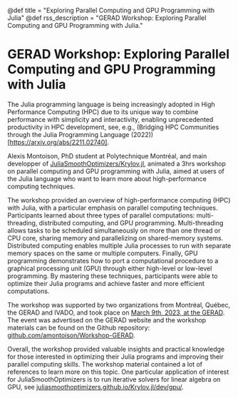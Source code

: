 @def title = "Exploring Parallel Computing and GPU Programming with Julia"
@def rss_description = "GERAD Workshop: Exploring Parallel Computing and GPU Programming with Julia."

# GERAD Workshop: Exploring Parallel Computing and GPU Programming with Julia

The Julia programming language is being increasingly adopted in High Performance Computing (HPC) due to its unique way to combine performance with simplicity and interactivity, enabling unprecedented productivity in HPC development, see, e.g., (Bridging HPC Communities through the Julia Programming Language (2022))[https://arxiv.org/abs/2211.02740].

Alexis Montoison, PhD student at Polytechnique Montréal, and main developper of [JuliaSmoothOptimizers/Krylov.jl](https://github.com/JuliaSmoothOptimizers/Krylov.jl), animated a 3hrs workshop on parallel computing and GPU programming with Julia, aimed at users of the Julia language who want to learn more about high-performance computing techniques.

The workshop provided an overview of high-performance computing (HPC) with Julia, with a particular emphasis on parallel computing techniques. Participants learned about three types of parallel computations: multi-threading, distributed computing, and GPU programming. Multi-threading allows tasks to be scheduled simultaneously on more than one thread or CPU core, sharing memory and parallelizing on shared-memory systems. Distributed computing enables multiple Julia processes to run with separate memory spaces on the same or multiple computers. Finally, GPU programming demonstrates how to port a computational procedure to a graphical processing unit (GPU) through either high-level or low-level programming. By mastering these techniques, participants were able to optimize their Julia programs and achieve faster and more efficient computations.

The workshop was supported by two organizations from Montréal, Québec, the GERAD and IVADO, and took place on [March 9th, 2023, at the GERAD](https://www.gerad.ca/en/events/2081). The event was advertised on the GERAD website and the workshop materials can be found on the Github repository: [github.com/amontoison/Workshop-GERAD](https://github.com/amontoison/Workshop-GERAD).

Overall, the workshop provided valuable insights and practical knowledge for those interested in optimizing their Julia programs and improving their parallel computing skills. The workshop material contained a lot of references to learn more on this topic. One particular application of interest for JuliaSmoothOptimizers is to run iterative solvers for linear algebra on GPU, see [juliasmoothoptimizers.github.io/Krylov.jl/dev/gpu/](https://juliasmoothoptimizers.github.io/Krylov.jl/dev/gpu/).
